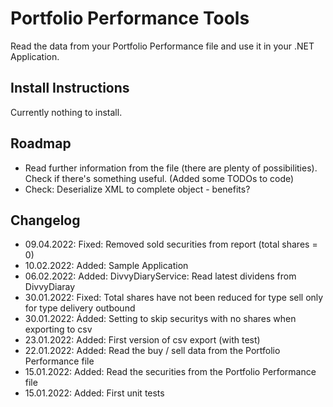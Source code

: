 # Portfolio Performance Tools
Read the data from your Portfolio Performance file and use it in your .NET Application.

## Install Instructions
Currently nothing to install.

## Roadmap
  * Read further information from the file (there are plenty of possibilities). Check if there's something useful. (Added some TODOs to code)
 * Check: Deserialize XML to complete object - benefits?

## Changelog
 * 09.04.2022: Fixed: Removed sold securities from report (total shares = 0)
 * 10.02.2022: Added: Sample Application
 * 06.02.2022: Added: DivvyDiaryService: Read latest dividens from DivvyDiaray
 * 30.01.2022: Fixed: Total shares have not been reduced for type sell only for type delivery outbound
 * 30.01.2022: Ádded: Setting to skip securitys with no shares when exporting to csv
 * 23.01.2022: Added: First version of csv export (with test)
 * 22.01.2022: Added: Read the buy / sell data from the Portfolio Performance file
 * 15.01.2022: Added: Read the securities from the Portfolio Performance file
 * 15.01.2022: Added: First unit tests
